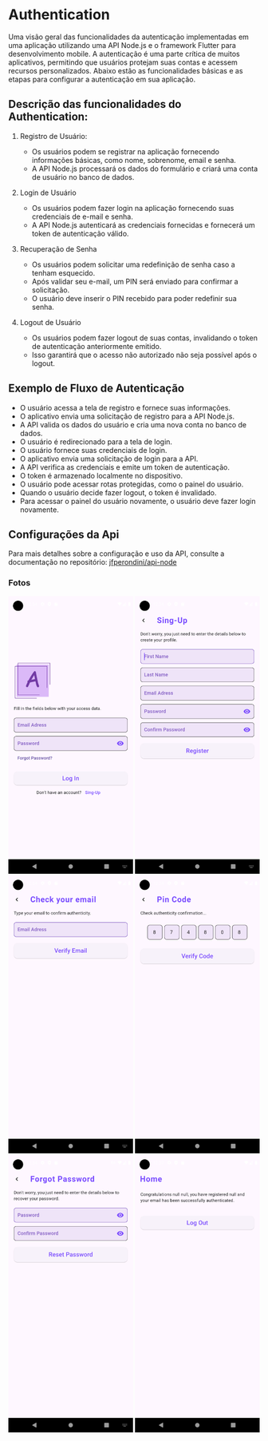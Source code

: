 # Authentication

Uma visão geral das funcionalidades da autenticação implementadas em uma aplicação utilizando uma API Node.js e o framework Flutter para desenvolvimento mobile. A autenticação é uma parte crítica de muitos aplicativos, permitindo que usuários protejam suas contas e acessem recursos personalizados. Abaixo estão as funcionalidades básicas e as etapas para configurar a autenticação em sua aplicação.


## Descrição das funcionalidades do Authentication:

1. Registro de Usuário:
    - Os usuários podem se registrar na aplicação fornecendo informações básicas, como nome, sobrenome, email e senha.
    - A API Node.js processará os dados do formulário e criará uma conta de usuário no banco de dados.

2. Login de Usuário
    - Os usuários podem fazer login na aplicação fornecendo suas credenciais de e-mail e senha.
    - A API Node.js autenticará as credenciais fornecidas e fornecerá um token de autenticação válido.

3. Recuperação de Senha
    - Os usuários podem solicitar uma redefinição de senha caso a tenham esquecido.
    - Após validar seu e-mail, um PIN será enviado para confirmar a solicitação.
    - O usuário deve inserir o PIN recebido para poder redefinir sua senha.

4. Logout de Usuário
    - Os usuários podem fazer logout de suas contas, invalidando o token de autenticação anteriormente emitido.
    - Isso garantirá que o acesso não autorizado não seja possível após o logout.


## Exemplo de Fluxo de Autenticação

* O usuário acessa a tela de registro e fornece suas informações.
* O aplicativo envia uma solicitação de registro para a API Node.js.
* A API valida os dados do usuário e cria uma nova conta no banco de dados.
* O usuário é redirecionado para a tela de login.
* O usuário fornece suas credenciais de login.
* O aplicativo envia uma solicitação de login para a API.
* A API verifica as credenciais e emite um token de autenticação.
* O token é armazenado localmente no dispositivo.
* O usuário pode acessar rotas protegidas, como o painel do usuário.
* Quando o usuário decide fazer logout, o token é invalidado.
* Para acessar o painel do usuário novamente, o usuário deve fazer login novamente.


## Configurações da Api

Para mais detalhes sobre a configuração e uso da API, consulte a documentação no repositório: [jfperondini/api-node](https://github.com/jfperondini/api-node)


### Fotos
<div>
<img src="assets/ui/auth_1.png" width="250">
<img src="assets/ui/auth_2.png" width="250">
<img src="assets/ui/auth_3.png" width="250">
<img src="assets/ui/auth_4.png" width="250">
<img src="assets/ui/auth_5.png" width="250">
<img src="assets/ui/auth_6.png" width="250">
</div>

